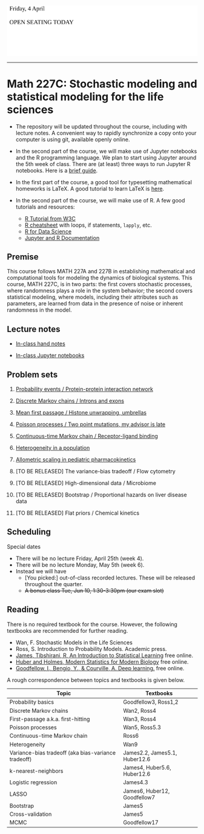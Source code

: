 
![Teams for today](./teams_M227C.svg)

---

# Math 227C: Stochastic modeling and statistical modeling for the life sciences


* The repository will be updated throughout the course, including with lecture notes. A convenient way to rapidly synchronize a copy onto your computer is using git, available openly online.

* In the second part of the course, we will make use of Jupyter notebooks and the R programming language. We plan to start using Jupyter around the 5th week of class. There are (at least) three ways to run Jupyter R notebooks. Here is a [brief guide](INSTALLATION.md). 

* In the first part of the course, a good tool for typesetting mathematical homeworks is LaTeX. A good tutorial to learn LaTeX is [here](https://www.overleaf.com/learn/latex/Tutorials).
* In the second part of the course, we will make use of R. A few good tutorials and resources:
  - [R Tutorial from W3C](https://www.w3schools.com/r/)
  - [R cheatsheet](https://iqss.github.io/dss-workshops/R/Rintro/base-r-cheat-sheet.pdf) with loops, if statements, `lapply`, etc. 
  - [R for Data Science](https://r4ds.had.co.nz/)
  - [Jupyter and R Documentation](https://irkernel.github.io/docs/)

## Premise

This course follows MATH 227A and 227B in establishing mathematical and computational tools for modeling the dynamics of biological systems. 
This course, MATH 227C, is in two parts: the first covers stochastic processes, where randomness plays a role in the system behavior; the second covers statistical modeling, where models, including their attributes such as parameters, are learned from data in the presence of noise or inherent randomness in the model.

## Lecture notes

* [In-class hand notes](LectureNotes)

* [In-class Jupyter notebooks](LectureNotebooks)

## Problem sets

1. [Probability events / Protein-protein interaction network](ProblemSets_PartI/Math227C_P1.pdf)

2. [Discrete Markov chains / Introns and exons](ProblemSets_PartI/Math227C_P2.pdf)

3. [Mean first passage / Histone unwrapping, umbrellas](ProblemSets_PartI/Math227C_P3.pdf)

4. [Poisson processes / Two point mutations, my advisor is late](ProblemSets_PartI/Math227C_P4.pdf)

5. [Continuous-time Markov chain / Receptor-ligand binding](ProblemSets_PartI/Math227C_P5.pdf)

6. [Heterogeneity in a population](ProblemSets_PartI/Math227C_P6.pdf)

7. [Allometric scaling in pediatric pharmacokinetics](ProblemSets_PartII/Math227C_P7.ipynb)

8. [TO BE RELEASED] The variance-bias tradeoff / Flow cytometry

9. [TO BE RELEASED] High-dimensional data / Microbiome

10. [TO BE RELEASED] Bootstrap / Proportional hazards on liver disease data

11. [TO BE RELEASED] Flat priors / Chemical kinetics 


## Scheduling

Special dates

- There will be no lecture Friday, April 25th (week 4). 
- There will be no lecture Monday, May 5th (week 6).
- Instead we will have
  * [You picked:] out-of-class recorded lectures. These will be released throughout the quarter.
  * ~~A bonus class Tue, Jun 10, 1:30-3:30pm	(our exam slot)~~


## Reading

There is no required textbook for the course. However, the following textbooks are recommended for further reading.

* Wan, F. Stochastic Models in the Life Sciences
* Ross, S. Introduction to Probability Models. Academic press.
* [James, Tibshirani, R, An Introduction to Statistical Learning](https://www.statlearning.com/) free online. 
* [Huber and Holmes, Modern Statistics for Modern Biology](https://www.huber.embl.de/msmb/) free online.
* [Goodfellow, I., Bengio, Y., & Courville, A. Deep learning.](https://www.deeplearningbook.org/) free online.

A rough correspondence between topics and textbooks is given below.

| Topic | Textbooks |
| --- | --- |
| Probability basics | Goodfellow3, Ross1,2 |
| Discrete Markov chains | Wan2, Ross4  | 
| First-passage a.k.a. first-hitting | Wan3, Ross4 | 
| Poisson processes | Wan5, Ross5.3 | 
| Continuous-time Markov chain | Ross6 | 
| Heterogeneity | Wan9 | 
| Variance-bias tradeoff (aka bias-variance tradeoff) | James2.2, James5.1, Huber12.6 | 
|  k-nearest-neighbors |  James4, Huber5.6, Huber12.6 | 
| Logistic regression | James4.3 | 
| LASSO | James6, Huber12, Goodfellow7 | 
| Bootstrap | James5 | 
| Cross-validation | James5 | 
| MCMC | Goodfellow17 | 

